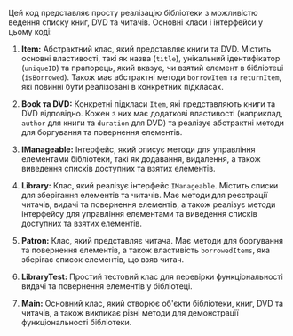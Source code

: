 Цей код представляє просту реалізацію бібліотеки з можливістю ведення списку книг, DVD та читачів. Основні класи і інтерфейси у цьому коді:

1. **Item:** Абстрактний клас, який представляє книги та DVD. Містить основні властивості, такі як назва (`title`), унікальний ідентифікатор (`uniqueID`) та прапорець, який вказує, чи взятий елемент в бібліотеці (`isBorrowed`). Також має абстрактні методи `borrowItem` та `returnItem`, які повинні бути реалізовані в конкретних підкласах.

2. **Book та DVD:** Конкретні підкласи `Item`, які представляють книги та DVD відповідно. Кожен з них має додаткові властивості (наприклад, `author` для книги та `duration` для DVD) та реалізує абстрактні методи для боргування та повернення елементів.

3. **IManageable:** Інтерфейс, який описує методи для управління елементами бібліотеки, такі як додавання, видалення, а також виведення списків доступних та взятих елементів.

4. **Library:** Клас, який реалізує інтерфейс `IManageable`. Містить списки для зберігання елементів та читачів. Має методи для реєстрації читачів, видачі та повернення елементів, а також реалізує методи інтерфейсу для управління елементами та виведення списків доступних та взятих елементів.

5. **Patron:** Клас, який представляє читача. Має методи для боргування та повернення елементів, а також властивість `borrowedItems`, яка зберігає список елементів, що взяв читач.

6. **LibraryTest:** Простий тестовий клас для перевірки функціональності видачі та повернення елементів у бібліотеці.

7. **Main:** Основний клас, який створює об'єкти бібліотеки, книг, DVD та читачів, а також викликає різні методи для демонстрації функціональності бібліотеки.
